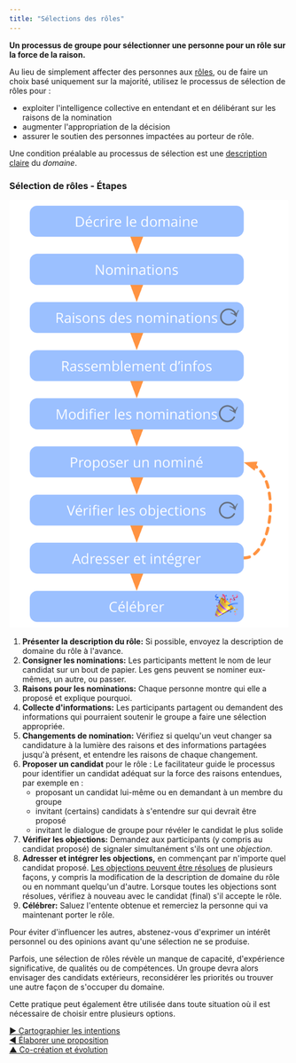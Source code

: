 ```yaml
---
title: "Sélections des rôles"
---
```



**Un processus de groupe pour sélectionner une personne pour un rôle sur la force de la raison.**

Au lieu de simplement affecter des personnes aux [rôles](role.html), ou de faire un choix basé uniquement sur la majorité, utilisez le processus de sélection de rôles pour :

- exploiter l'intelligence collective en entendant et en délibérant sur les raisons de la nomination
- augmenter l'appropriation de la décision
- assurer le soutien des personnes impactées au porteur de rôle.

Une condition préalable au processus de sélection est une [description claire](clarify-domains.html) du <dfn data-info="Domaine: Une zone d&apos;influence, d’activité et de prise de décisions distincte au sein d&apos;une organisation.">domaine</dfn>.

### Sélection de rôles - Étapes

![Processus de sélection de rôles](img/agreements/selection.png)

1. **Présenter la description du rôle:** Si possible, envoyez la description de domaine du rôle à l'avance.
2. **Consigner les nominations:** Les participants mettent le nom de leur candidat sur un bout de papier. Les gens peuvent se nominer eux-mêmes, un autre, ou passer.
3. **Raisons pour les nominations:** Chaque personne montre qui elle a proposé et explique pourquoi.
4. **Collecte d'informations:** Les participants partagent ou demandent des informations qui pourraient soutenir le groupe a faire une sélection appropriée.
5. **Changements de nomination:** Vérifiez si quelqu'un veut changer sa candidature à la lumière des raisons et des informations partagées jusqu'à présent, et entendre les raisons de chaque changement.
6. **Proposer un candidat** pour le rôle : Le facilitateur guide le processus pour identifier un candidat adéquat sur la force des raisons entendues, par exemple en : 
    - proposant un candidat lui-même ou en demandant à un membre du groupe
    - invitant (certains) candidats à s'entendre sur qui devrait être proposé
    - invitant le dialogue de groupe pour révéler le candidat le plus solide
7. **Vérifier les objections:** Demandez aux participants (y compris au candidat proposé) de signaler simultanément s'ils ont une <dfn data-info="Objection: Un argument démontrant (ou révélant) comment une entente ou une activité (proposée) peut entraîner des conséquences imprévues, ou qu&apos;il y a des moyens intéressants d&apos;améliorer cette entente.">objection</dfn>. 
8. **Adresser et intégrer les objections,** en commençant par n'importe quel candidat proposé. [Les objections peuvent être résolues](resolve-objections.html) de plusieurs façons, y compris la modification de la description de domaine du rôle ou en nommant quelqu'un d'autre. Lorsque toutes les objections sont résolues, vérifiez à nouveau avec le candidat (final) s'il accepte le rôle.
9. **Célébrer:** Saluez l'entente obtenue et remerciez la personne qui va maintenant porter le rôle.

Pour éviter d'influencer les autres, abstenez-vous d'exprimer un intérêt personnel ou des opinions avant qu'une sélection ne se produise.

Parfois, une sélection de rôles révèle un manque de capacité, d'expérience significative, de qualités ou de compétences. Un groupe devra alors envisager des candidats extérieurs, reconsidérer les priorités ou trouver une autre façon de s'occuper du domaine.

Cette pratique peut également être utilisée dans toute situation où il est nécessaire de choisir entre plusieurs options.

[&#9654; Cartographier les intentions](driver-mapping.html)<br/>[&#9664; Élaborer une proposition](proposal-forming.html)<br/>[&#9650; Co-création et évolution](co-creation-and-evolution.html)

